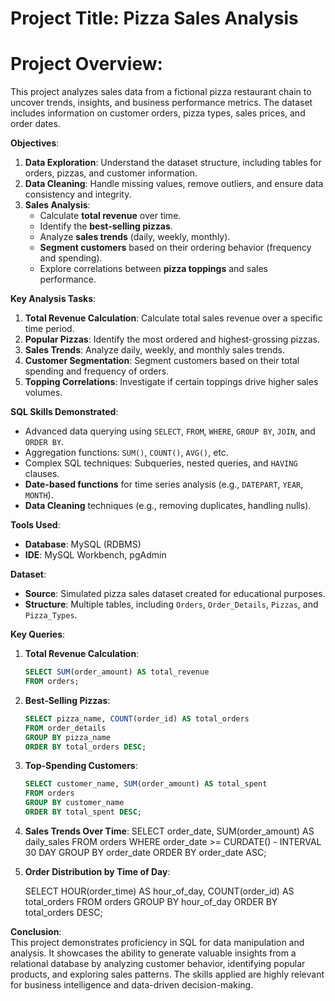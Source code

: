 # Project Title: Pizza Sales Analysis

# Project Overview:  
This project analyzes sales data from a fictional pizza restaurant chain to uncover trends, insights, and business performance metrics. The dataset includes information on customer orders, pizza types, sales prices, and order dates.

**Objectives**:
1. **Data Exploration**: Understand the dataset structure, including tables for orders, pizzas, and customer information.
2. **Data Cleaning**: Handle missing values, remove outliers, and ensure data consistency and integrity.
3. **Sales Analysis**:
   - Calculate **total revenue** over time.
   - Identify the **best-selling pizzas**.
   - Analyze **sales trends** (daily, weekly, monthly).
   - **Segment customers** based on their ordering behavior (frequency and spending).
   - Explore correlations between **pizza toppings** and sales performance.

**Key Analysis Tasks**:
1. **Total Revenue Calculation**: Calculate total sales revenue over a specific time period.
2. **Popular Pizzas**: Identify the most ordered and highest-grossing pizzas.
3. **Sales Trends**: Analyze daily, weekly, and monthly sales trends.
4. **Customer Segmentation**: Segment customers based on their total spending and frequency of orders.
5. **Topping Correlations**: Investigate if certain toppings drive higher sales volumes.

**SQL Skills Demonstrated**:
- Advanced data querying using `SELECT`, `FROM`, `WHERE`, `GROUP BY`, `JOIN`, and `ORDER BY`.
- Aggregation functions: `SUM()`, `COUNT()`, `AVG()`, etc.
- Complex SQL techniques: Subqueries, nested queries, and `HAVING` clauses.
- **Date-based functions** for time series analysis (e.g., `DATEPART`, `YEAR`, `MONTH`).
- **Data Cleaning** techniques (e.g., removing duplicates, handling nulls).

**Tools Used**:
- **Database**: MySQL (RDBMS)
- **IDE**: MySQL Workbench, pgAdmin

**Dataset**:
- **Source**: Simulated pizza sales dataset created for educational purposes.
- **Structure**: Multiple tables, including `Orders`, `Order_Details`, `Pizzas`, and `Pizza_Types`.

**Key Queries**:
1. **Total Revenue Calculation**:
   ```sql
   SELECT SUM(order_amount) AS total_revenue
   FROM orders;
   ```
2. **Best-Selling Pizzas**:
   ```sql
   SELECT pizza_name, COUNT(order_id) AS total_orders
   FROM order_details
   GROUP BY pizza_name
   ORDER BY total_orders DESC;
   ```
3. **Top-Spending Customers**:
   ```sql
   SELECT customer_name, SUM(order_amount) AS total_spent
   FROM orders
   GROUP BY customer_name
   ORDER BY total_spent DESC;
   ```
4. **Sales Trends Over Time**:
   SELECT order_date, SUM(order_amount) AS daily_sales
   FROM orders
   WHERE order_date >= CURDATE() - INTERVAL 30 DAY
   GROUP BY order_date
   ORDER BY order_date ASC;

5. **Order Distribution by Time of Day**:

   SELECT HOUR(order_time) AS hour_of_day, COUNT(order_id) AS total_orders
   FROM orders
   GROUP BY hour_of_day
   ORDER BY total_orders DESC;


**Conclusion**:  
This project demonstrates proficiency in SQL for data manipulation and analysis. It showcases the ability to generate valuable insights from a relational database by analyzing customer behavior, identifying popular products, and exploring sales patterns. The skills applied are highly relevant for business intelligence and data-driven decision-making.
